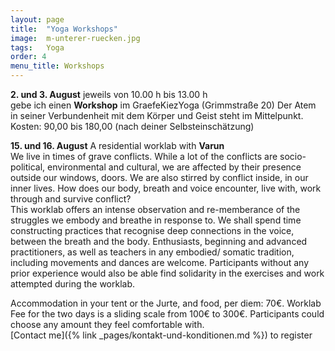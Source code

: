 ```yaml
---
layout: page
title:  "Yoga Workshops"
image:  m-unterer-ruecken.jpg
tags:   Yoga
order: 4
menu_title: Workshops
---
```

**2. und 3. August** jeweils von 10.00 h bis 13.00 h  
gebe ich einen **Workshop** im GraefeKiezYoga (Grimmstraße 20)
Der Atem in seiner Verbundenheit mit dem Körper und Geist steht im Mittelpunkt.
Kosten: 90,00 bis 180,00 (nach deiner Selbsteinschätzung)

**15. und 16. August** A residential worklab with **Varun**  
We live in times of grave conflicts. While a lot of the conflicts are socio- political,
environmental and cultural, we are affected by their presence outside our windows,
doors. We are also stirred by conflict inside, in our inner lives. How does our body, breath
and voice encounter, live with, work through and survive conflict?  
This worklab offers an intense observation and re-memberance of the struggles we
embody and breathe in response to. We shall spend time constructing practices that
recognise deep connections in the voice, between the breath and the body.
Enthusiasts, beginning and advanced practitioners, as well as teachers in any
embodied/ somatic tradition, including movements and dances are welcome.
Participants without any prior experience would also be able find solidarity in the
exercises and work attempted during the worklab.  

Accommodation in your tent or the Jurte, and food, per diem: 70€. Worklab Fee 
for the two days is a sliding scale from 100€ to 300€. Participants could choose 
any amount they feel comfortable with.  
[Contact me]({% link _pages/kontakt-und-konditionen.md %}) to register

